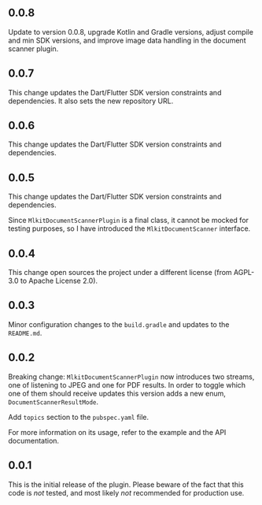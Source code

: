 ## 0.0.8

Update to version 0.0.8, upgrade Kotlin and Gradle versions, adjust compile and min SDK versions, and improve image data handling in the document scanner plugin.

## 0.0.7

This change updates the Dart/Flutter SDK version constraints and dependencies. It also sets the new repository URL.

## 0.0.6

This change updates the Dart/Flutter SDK version constraints and dependencies.

## 0.0.5

This change updates the Dart/Flutter SDK version constraints and dependencies.

Since `MlkitDocumentScannerPlugin` is a final class, it cannot be mocked for testing purposes, so I have introduced the `MlkitDocumentScanner` interface.

## 0.0.4

This change open sources the project under a different license (from AGPL-3.0 to Apache License 2.0).

## 0.0.3

Minor configuration changes to the `build.gradle` and updates to the `README.md`.

## 0.0.2

Breaking change: `MlkitDocumentScannerPlugin` now introduces two streams, one of listening to JPEG and one for PDF results. In order to toggle which one of them should receive updates this version adds a new enum, `DocumentScannerResultMode`.

Add `topics` section to the `pubspec.yaml` file.

For more information on its usage, refer to the example and the API documentation.

## 0.0.1

This is the initial release of the plugin. Please beware of the fact that this code is *not* tested, and most likely *not* recommended for production use.
